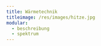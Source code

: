 ```yaml
---
title: Wärmetechnik
titleimage: /res/images/hitze.jpg
modular:
  - beschreibung
  - spektrum
---
```

